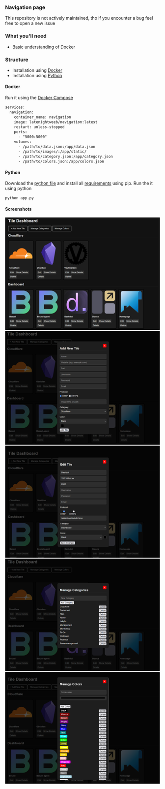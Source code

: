 ### Navigation page
This repository is not actively maintained, tho if you encounter a bug feel free to open a new issue

### What you'll need
- Basic understanding of Docker

### Structure
- Installation using [Docker](#Docker)
- Installation using [Python](#Python)


#### Docker
Run it using the [Docker Compose](docker-compose.yml)
```
services:
  navigation:
    container_name: navigation
    image: latenightweeb/navigation:latest
    restart: unless-stopped
    ports:
      - "5000:5000"
    volumes:
      - /path/to/data.json:/app/data.json
      - /path/to/images/:/app/static/
      - /path/to/category.json:/app/category.json
      - /path/to/colors.json:/app/colors.json
```

#### Python
Download the [python file](app.py) and install all [requirements](requirements.txt) using pip.
Run the it using python

```
python app.py
```

#### Screenshots
![Ui](/screenshots/ui.png?raw=true "Image of the UI")
![Tile adding](/screenshots/addTile.png?raw=true "Image of the addTile")
![Tile editing](/screenshots/editTile.png?raw=true "Image of the tile editing")
![Category management](/screenshots/categories.png?raw=true "Image of the category management")
![Color management](/screenshots/colors.png?raw=true "Image of the color management")
